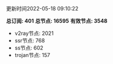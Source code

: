 更新时间2022-05-18 09:10:22

**总订阅: 401**
**总节点: 16595**
**有效节点: 3548**
- v2ray节点: 2021
- ssr节点: 768
- ss节点: 602
- trojan节点: 157
